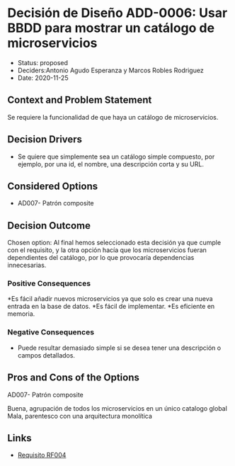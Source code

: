 # Decisión de Diseño ADD-0006: Usar BBDD para mostrar un catálogo de microservicios

* Status: proposed 
* Deciders:Antonio Agudo Esperanza y Marcos Robles Rodriguez
* Date: 2020-11-25


## Context and Problem Statement

Se requiere la funcionalidad de que haya un catálogo de microservicios.

## Decision Drivers <!-- optional -->

* Se quiere que simplemente sea un catálogo simple compuesto, por ejemplo, por una id, el nombre, una descripción corta y su URL.

## Considered Options

* AD007- Patrón composite

## Decision Outcome

Chosen option: Al final hemos seleccionado esta decisión ya que cumple con el requisito, y la otra opción hacía que los microservicios fueran dependientes del catálogo, por lo que provocaría dependencias innecesarias.

### Positive Consequences <!-- optional -->

*Es fácil añadir nuevos microservicios ya que solo es crear una nueva entrada en la base de datos.
*Es fácil de implementar.
*Es eficiente en memoria.


### Negative Consequences <!-- optional -->

* Puede resultar demasiado simple si se desea tener una descripción o campos detallados.

## Pros and Cons of the Options <!-- optional -->

AD007- Patrón composite
 
Buena, agrupación de todos los microservicios en un único catalogo global
Mala, parentesco con una arquitectura monolítica

## Links

* [Requisito RF004](https://github.com/Grupo3-DAS/Pr-ctica1-Captura-y-Representaci-n-de-Decisiones-de-Dise-o-Equipo-3/blob/main/DAS-P1-Alba_Sevillano_Portilla-TAREA1.pdf)
